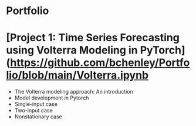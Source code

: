 # Portfolio

# [Project 1: Time Series Forecasting using Volterra Modeling in PyTorch](https://github.com/bchenley/Portfolio/blob/main/Volterra.ipynb
* The Volterra modeling approach: An introduction
* Model development in Pytorch
* Single-input case
* Two-input case
* Nonstationary case
